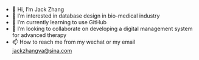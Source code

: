 - 👋 Hi, I’m Jack Zhang 
- 👀 I’m interested in database design in bio-medical industry 
- 🌱 I’m currently learning to use GitHub
- 💞️ I’m looking to collaborate on developing a digital management system for advanced therapy 
- 📫 How to reach me from my wechat or my email jackzhangva@sina.com

<!---
jackzhangva/jackzhangva is a ✨ special ✨ repository because its `README.md` (this file) appears on your GitHub profile.
You can click the Preview link to take a look at your changes.
--->
